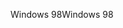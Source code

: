 <span data-ttu-id="cccf8-101">Windows 98</span><span class="sxs-lookup"><span data-stu-id="cccf8-101">Windows 98</span></span>